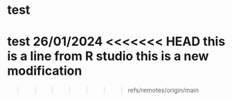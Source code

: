 # test
test 26/01/2024
<<<<<<< HEAD
this is a line from R studio
this is a new modification
=======
>>>>>>> refs/remotes/origin/main
